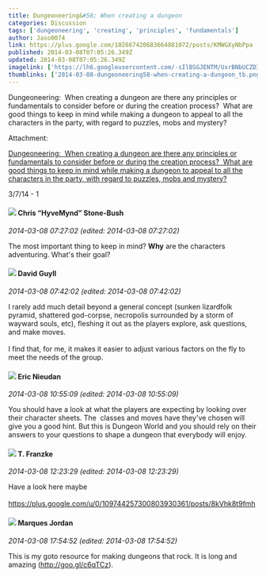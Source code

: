 ```yaml
---
title: Dungeoneering&#58; When creating a dungeon
categories: Discussion
tags: ['dungeoneering', 'creating', 'principles', 'fundamentals']
author: Jaso0074
link: https://plus.google.com/102667420683664881072/posts/KMWGXyNbPpa
published: 2014-03-08T07:05:26.349Z
updated: 2014-03-08T07:05:26.349Z
imagelink: ['https://lh6.googleusercontent.com/-sIlBSGJENTM/UxrBNbUCZDI/AAAAAAAAAgw/eQKhL97szbY/w800-h536/14%2B-%2B1']
thumblinks: ['2014-03-08-dungeoneering58-when-creating-a-dungeon_tb.png']
---
```


Dungeoneering:  When creating a dungeon are there any principles or fundamentals to consider before or during the creation process?  What are good things to keep in mind while making a dungeon to appeal to all the characters in the party, with regard to puzzles, mobs and mystery?


Attachment:

<a href='https://plus.google.com/photos/102667420683664881072/albums/5988311090568569969/5988311090956756018?sqi=100084733231320276299&sqsi=495ab0e7-7352-40c7-9718-677d19c9273e'>Dungeoneering:  When creating a dungeon are there any principles or fundamentals to consider before or during the creation process?  What are good things to keep in mind while making a dungeon to appeal to all the characters in the party, with regard to puzzles, mobs and mystery?</a>


3/7/14 - 1
<div id='comment z13zv1a5skzxe1rfh23qer2wxmilelq3n'>
  <h4><img src='{{site.baseurl}}//images/avatars/108053817066303198241_photo.jpg'> Chris “HyveMynd” Stone-Bush</h4>
      <p><cite>2014-03-08 07:27:02 (edited: 2014-03-08 07:27:02)</cite></p>
        <p>The most important thing to keep in mind? <b>Why</b> are the characters adventuring. What&#39;s their goal?</p>
</div>
        

<div id='comment z13zv1a5skzxe1rfh23qer2wxmilelq3n'>
  <h4><img src='{{site.baseurl}}//images/avatars/117134143142507309944_photo.jpg'> David Guyll</h4>
      <p><cite>2014-03-08 07:42:02 (edited: 2014-03-08 07:42:02)</cite></p>
        <p>I rarely add much detail beyond a general concept (sunken lizardfolk pyramid, shattered god-corpse, necropolis surrounded by a storm of wayward souls, etc), fleshing it out as the players explore, ask questions, and make moves. <br /><br />I find that, for me, it makes it easier to adjust various factors on the fly to meet the needs of the group.</p>
</div>
        

<div id='comment z13zv1a5skzxe1rfh23qer2wxmilelq3n'>
  <h4><img src='{{site.baseurl}}//images/avatars/112928858730524882505_photo.jpg'> Eric Nieudan</h4>
      <p><cite>2014-03-08 10:55:09 (edited: 2014-03-08 10:55:09)</cite></p>
        <p>You should have a look at what the players are expecting by looking over their character sheets. The  classes and moves have they&#39;ve chosen will give you a good hint. But this is Dungeon World and you should rely on their answers to your questions to shape a dungeon that everybody will enjoy.</p>
</div>
        

<div id='comment z13zv1a5skzxe1rfh23qer2wxmilelq3n'>
  <h4><img src='{{site.baseurl}}//images/avatars/110330901807759406775_photo.jpg'> T. Franzke</h4>
      <p><cite>2014-03-08 12:23:29 (edited: 2014-03-08 12:23:29)</cite></p>
        <p>Have a look here maybe <br /><br /><a href="https://plus.google.com/u/0/109744257300803930361/posts/8kVhk8t9fmh" class="ot-anchor">https://plus.google.com/u/0/109744257300803930361/posts/8kVhk8t9fmh</a> </p>
</div>
        

<div id='comment z13zv1a5skzxe1rfh23qer2wxmilelq3n'>
  <h4><img src='{{site.baseurl}}//images/avatars/114124925422808188628_photo.jpg'> Marques Jordan</h4>
      <p><cite>2014-03-08 17:54:52 (edited: 2014-03-08 17:54:52)</cite></p>
        <p>This is my goto resource for making dungeons that rock. It is long and amazing (<a href="http://goo.gl/c6qTCz" class="ot-anchor">http://goo.gl/c6qTCz</a>).</p>
</div>
        